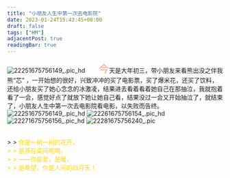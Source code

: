 ```yaml
---
title: "小朋友人生中第一次去电影院"
date: 2023-01-24T15:43:45+08:00
draft: false
tags: ["HM"]
adjacentPost: true
readingBar: true
---
```

![22251675756149_.pic_hd](https://cdn.jsdelivr.net/gh/imum-me/img@main/uPic/22251675756149_.pic_hd.jpg)
&emsp;&emsp;<font size=5 color=#ffa07a>今</font>天是大年初三，带小朋友来看熊出没之伴我熊“芯” ，一开始想的很好，兴致冲冲的买了电影票，买了爆米花，还买了饮料，还给小朋友买了她心念念的冰激凌，结果进去看着看着她自己在那抽泣，我就抱着看了一会，感觉好点了就放下她让她自己看，结果没过一会又开始抽泣了，就结束了，小朋友人生中第一次去电影院看电影，以失败而告终。
![22251675756149_.pic_hd](https://cdn.jsdelivr.net/gh/imum-me/img@main/uPic/22251675756149_.pic_hd.jpg)
![22261675756154_.pic_hd](https://cdn.jsdelivr.net/gh/imum-me/img@main/uPic/22261675756154_.pic_hd.jpg)
![22271675756156_.pic_hd](https://cdn.jsdelivr.net/gh/imum-me/img@main/uPic/22271675756156_.pic_hd.jpg)
![22281675756240_.pic](https://cdn.jsdelivr.net/gh/imum-me/img@main/uPic/22281675756240_.pic.jpg)

<br>
> > <font color=#ffd700>你是一树一树的花开，<br>
> > 是燕在梁间呢喃，<br>
> > ——你是爱，是暖，<br>
> > 是希望，你是人间的四月天！</font><br>